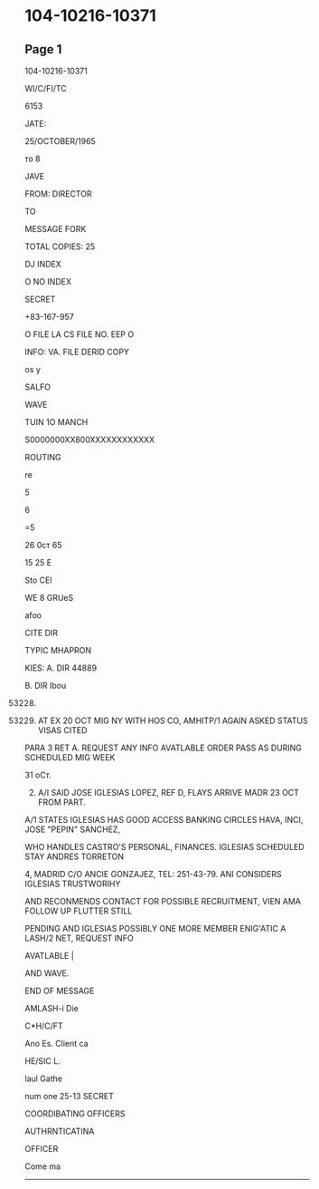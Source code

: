 # 104-10216-10371

## Page 1

104-10216-10371

WI/C/FI/TC

6153

JATE:

25/OCTOBER/1965

то 8

JAVE

FROM: DIRECTOR

TO

MESSAGE FORK

TOTAL COPIES: 25

DJ INDEX

O NO INDEX

SECRET

+83-167-957

O FILE LA CS FILE NO. EEP O

INFO: VA. FILE DERID COPY

os y

SALFO

WAVE

TUIN 1O MANCH

S0000000XX800XXXXXXXXXXXX

ROUTING

re

5

6

=5

26 0cт 65

15 25 E

Sto CEl

WE 8 GRUeS

afoo

CITE DIR

TYPIC MHAPRON

KIES: A. DIR 44889

B. DIR Ibou

53228.

1. AT EX 20 OCT MIG NY WITH HOS CO, AMHITP/1 AGAIN ASKED STATUS VISAS CITED

PARA 3 RET A. REQUEST ANY INFO AVATLABLE ORDER PASS AS DURING SCHEDULED MIG WEEK

31 оСт.

2. A/I SAID JOSE IGLESIAS LOPEZ, REF D, FLAYS ARRIVE MADR 23 OCT FROM PART.

A/1 STATES IGLESIAS HAS GOOD ACCESS BANKING CIRCLES HAVA, INCI, JOSE "PEPIN" SANCHEZ,

WHO HANDLES CASTRO'S PERSONAL, FINANCES. IGLESIAS SCHEDULED STAY ANDRES TORRETON

4, MADRID C/O ANCIE GONZAJEZ, TEL: 251-43-79. ANI CONSIDERS IGLESIAS TRUSTWORIHY

AND RECONMENDS CONTACT FOR POSSIBLE RECRUITMENT, VIEN AMA FOLLOW UP FLUTTER STILL

PENDING AND IGLESIAS POSSIBLY ONE MORE MEMBER ENIG'ATIC A LASH/2 NET, REQUEST INFO

AVATLABLE |

AND WAVE.

END OF MESSAGE

AMLASH-i Die

C*H/C/FT

Ano Es. Client ca

HE/SIC L.

laul Gathe

num one 25-13 SECRET

COORDIBATING OFFICERS

AUTHRNTICATINA

OFFICER

Come ma

---

